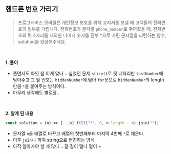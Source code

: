 ## 핸드폰 번호 가리기

> 프로그래머스 모바일은 개인정보 보호를 위해 고지서를 보낼 때 고객들의 전화번호의 일부를 가립니다.
> 전화번호가 문자열 `phone_number`로 주어졌을 때, 전화번호의 뒷 4자리를 제외한 나머지 숫자를 전부 \*으로 가린 문자열을 리턴하는 함수, solution을 완성해주세요.

<br>

**1. 풀이**

- 풀면서도 아잇 참 이게 맞나 .. 싶었던 문제 `slice()`로 뒷 네자리만 `lastNumber`에 담아주고 그 앞 번호는 `hiddenNumber`에 담아 `for`문으로 `hiddenNumber`의 length만큼 `*`을 붙여주는 방식이다.
- 아무리 생각해도 별로당..

<br>

**2. 알게 된 내용**

```javascript
const solution = (n) => [...n].fill("*", 0, n.length - 4).join("");
```

- 문자열 `n`을 배열로 바꾸고 배열의 첫번째부터 마지막 4번째 `*`로 채운다.
- 이후 `join()` 하여 string으로 변경하는 방식
- 아직 알아가야 할 게 많다 .. 갈 길이 멀다 멀어 ~
